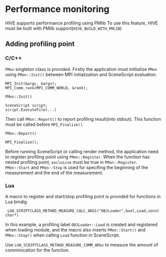 # Performance monitoring

HIVE supports performance profiling using PMlib
To use this feature, HIVE must be built with PMlib support(`HIVE_BUILD_WITH_PMLIB`)

## Adding profiling point

### C/C++ 

`PMon` singleton class is provided.
Firstly the application must initlialize `PMon` using `PMon::Init()` between MPI initialization and SceneScript evaluation.

    MPI_Init(&argc, &argv);
    MPI_Comm_rank(MPI_COMM_WORLD, &rank);

    PMon::Init()

    SceneScript script;
    script.ExecuteFile(...)


Then call `PMon::Report()` to report profiling result(into stdout). This function must be called before `MPI_Finalize()`.
    
    PMon::Report()

    MPI_Finalize();


Before running SceneScript or calling render method, the application need to register profiling point using `PMon::Register`.
When the function has nested profiling point, `exclusive` must be true in `PMon::Register`.
`PMon::Start` and `PMon::Stop` is used for specifing the beginning of the measurement and the end of the measurement.

### Lua

A macro to register and start/stop profiling point is provided for functions in Lua bindig.

     LUA_SCRIPTCLASS_METHOD_MEASURE_CALC_ARG1("OBJLoader",bool,Load,const char*)

In this example, a profiling label `OBJLoader::Load` is created and registered when loading module, and the macro also inserts `PMon::Start()` and `PMon::Stop()` when calling `Load` function in SceneScript.

Use `LUA_SCRIPTCLASS_METHOD_MEASURE_COMM_ARGx` to measure the amount of comminication for the function.

